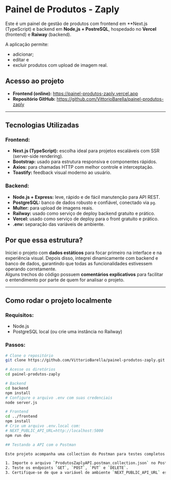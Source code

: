# Painel de Produtos - Zaply

Este é um painel de gestão de produtos com frontend em 
**Next.js (TypeScript) e backend em **Node,js + PostreSQL**, hospedado no **Vercel** (frontend) e **Raiway** (backend).

A aplicação permite:
- adicionar; 
- editar e 
- excluir produtos com upload de imagem real.

##  Acesso ao projeto
- **Frontend (online):** https://painel-produtos-zaply.vercel.app  
- **Repositório GitHub:** https://github.com/VittorioBarella/painel-produtos-zaply

---

## Tecnologias Utilizadas

### Frontend:
- **Next.js (TypeScript):** escolha ideal para projetos escaláveis com SSR (server-side rendering).
- **Bootstrap:** usado para estrutura responsiva e componentes rápidos.
- **Axios:** para chamadas HTTP com melhor controle e interceptação.
- **Toastify:** feedback visual moderno ao usuário.

### Backend:
- **Node.js + Express:** leve, rápido e de fácil manutenção para API REST.
- **PostgreSQL:** banco de dados robusto e confiável, conectado via `pg`.
- **Multer:** para upload de imagens reais.
- **Railway:** usado como serviço de deploy backend gratuito e prático.
- **Vercel:** usado como serviço de deploy para o front gratuito e prático.
- **.env:** separação das variáveis de ambiente.

##  Por que essa estrutura?

Iniciei o projeto com **dados estáticos** para focar primeiro na interface e na experiência visual. Depois disso, integrei dinamicamente com backend e banco de dados, garantindo que todas as funcionalidades estivessem operando corretamente.  
Alguns trechos do código possuem **comentários explicativos** para facilitar o entendimento por parte de quem for analisar o projeto.

---

##  Como rodar o projeto localmente

### Requisitos:
- Node.js
- PostgreSQL local (ou crie uma instância no Railway)

### Passos:

```bash
# Clone o repositório
git clone https://github.com/VittorioBarella/painel-produtos-zaply.git

# Acesse os diretórios
cd painel-produtos-zaply

# Backend
cd backend
npm install
# Configure o arquivo .env com suas credenciais
node server.js

# Frontend
cd ../frontend
npm install
# Crie um arquivo .env.local com:
# NEXT_PUBLIC_API_URL=http://localhost:5000
npm run dev

## Testando a API com o Postman

Este projeto acompanha uma collection do Postman para testes completos de CRUD.

1. Importe o arquivo `ProdutosZaplyAPI.postman_collection.json` no Postman.
2. Teste os endpoints `GET`, `POST`, `PUT` e `DELETE`.
3. Certifique-se de que a variável de ambiente `NEXT_PUBLIC_API_URL` está apontando para o backend correto (Railway).

